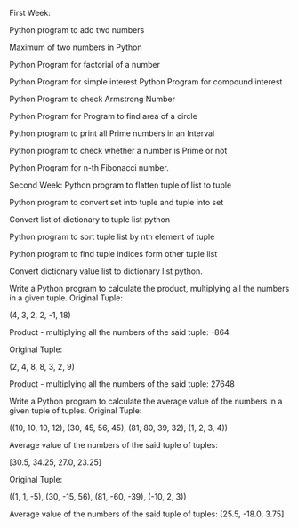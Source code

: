 First Week:

Python program to add two numbers

Maximum of two numbers in Python

Python Program for factorial of a number

Python Program for simple interest Python Program for compound interest

Python Program to check Armstrong Number

Python Program for Program to find area of a circle

Python program to print all Prime numbers in an Interval

Python program to check whether a number is Prime or not

Python Program for n-th Fibonacci number.

Second Week:
Python program to flatten tuple of list to tuple

Python program to convert set into tuple and tuple into set

Convert list of dictionary to tuple list python

Python program to sort tuple list by nth element of tuple

Python program to find tuple indices form other tuple list

Convert dictionary value list to dictionary list python.

Write a Python program to calculate the product, multiplying all the numbers in a given tuple.
Original Tuple:

(4, 3, 2, 2, -1, 18)

Product - multiplying all the numbers of the said tuple: -864

Original Tuple:

(2, 4, 8, 8, 3, 2, 9)

Product - multiplying all the numbers of the said tuple: 27648

Write a Python program to calculate the average value of the numbers in a given tuple of tuples.
Original Tuple:

((10, 10, 10, 12), (30, 45, 56, 45), (81, 80, 39, 32), (1, 2, 3, 4))

Average value of the numbers of the said tuple of tuples:

[30.5, 34.25, 27.0, 23.25]

Original Tuple:

((1, 1, -5), (30, -15, 56), (81, -60, -39), (-10, 2, 3))

Average value of the numbers of the said tuple of tuples: [25.5, -18.0, 3.75]
